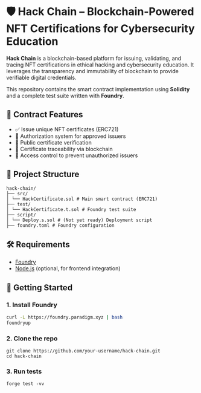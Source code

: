 # 🛡️ Hack Chain – Blockchain-Powered NFT Certifications for Cybersecurity Education

**Hack Chain** is a blockchain-based platform for issuing, validating, and tracing NFT certifications in ethical hacking and cybersecurity education. It leverages the transparency and immutability of blockchain to provide verifiable digital credentials.

This repository contains the smart contract implementation using **Solidity** and a complete test suite written with **Foundry**.

## 🧱 Contract Features

- ✅ Issue unique NFT certificates (ERC721)
- 🔐 Authorization system for approved issuers
- 📜 Public certificate verification
- 🧾 Certificate traceability via blockchain
- 🚫 Access control to prevent unauthorized issuers

## 📁 Project Structure
```
hack-chain/
├── src/
│ └── HackCertificate.sol # Main smart contract (ERC721)
├── test/
│ └── HackCertificate.t.sol # Foundry test suite
├── script/
│ └── Deploy.s.sol # (Not yet ready) Deployment script
├── foundry.toml # Foundry configuration
```

## 🛠️ Requirements

- [Foundry](https://book.getfoundry.sh/getting-started/installation)
- [Node.js](https://nodejs.org/) (optional, for frontend integration)

## 🚀 Getting Started

### 1. Install Foundry

```bash
curl -L https://foundry.paradigm.xyz | bash
foundryup
```
### 2. Clone the repo
```
git clone https://github.com/your-username/hack-chain.git
cd hack-chain
```

### 3. Run tests
```
forge test -vv
```